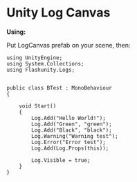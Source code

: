 # Unity Log Canvas

**Using:**

Put LogCanvas prefab on your scene, then:

```
using UnityEngine;
using System.Collections;
using Flashunity.Logs;


public class BTest : MonoBehaviour
{

    void Start()
    {
        Log.Add("Hello World!");
        Log.Add("Green", "green");
        Log.Add("Black", "black");
        Log.Warning("Warning test");
        Log.Error("Error test");
        Log.Add(Log.Props(this));

        Log.Visible = true;
    }
}
```